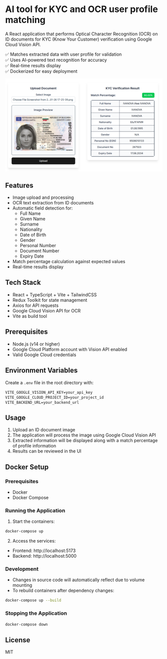 # AI tool for KYC and OCR user profile matching

A React application that performs Optical Character Recognition (OCR) on ID documents for KYC (Know Your Customer) verification using Google Cloud Vision API.

✅ Matches extracted data with user profile for validation  
✅ Uses AI-powered text recognition for accuracy  
✅ Real-time results display  
✅ Dockerized for easy deployment  

![Project Preview](./kyc-ocr-frontend/src/assets/images/project_preview.png)

## Features
- Image upload and processing
- OCR text extraction from ID documents
- Automatic field detection for:
  - Full Name
  - Given Name
  - Surname
  - Nationality
  - Date of Birth
  - Gender
  - Personal Number
  - Document Number
  - Expiry Date
- Match percentage calculation against expected values
- Real-time results display

## Tech Stack
- React + TypeScript + Vite + TailwindCSS
- Redux Toolkit for state management
- Axios for API requests
- Google Cloud Vision API for OCR
- Vite as build tool

## Prerequisites

- Node.js (v14 or higher)
- Google Cloud Platform account with Vision API enabled
- Valid Google Cloud credentials

## Environment Variables

Create a `.env` file in the root directory with:

```env
VITE_GOOGLE_VISION_API_KEY=your_api_key
VITE_GOOGLE_CLOUD_PROJECT_ID=your_project_id
VITE_BACKEND_URL=your_backend_url
```

## Usage

1. Upload an ID document image
2. The application will process the image using Google Cloud Vision API
3. Extracted information will be displayed along with a match percentage of profile information
4. Results can be reviewed in the UI

## Docker Setup

### Prerequisites
- Docker
- Docker Compose

### Running the Application
1. Start the containers:
```bash
docker-compose up
```

2. Access the services:
- Frontend: http://localhost:5173
- Backend: http://localhost:5000

### Development
- Changes in source code will automatically reflect due to volume mounting
- To rebuild containers after dependency changes:
```bash
docker-compose up --build
```

### Stopping the Application
```bash
docker-compose down
```

## License
MIT